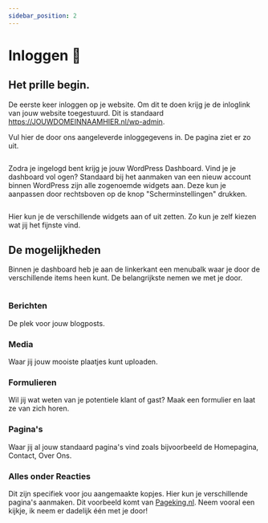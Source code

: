 ```yaml
---
sidebar_position: 2
---
```


# Inloggen 🔐

## Het prille begin.

De eerste keer inloggen op je website. Om dit te doen krijg je de inloglink van jouw website toegestuurd. Dit is standaard https://JOUWDOMEINNAAMHIER.nl/wp-admin.

Vul hier de door ons aangeleverde inloggegevens in. De pagina ziet er zo uit.

<img href="https://wiki.pageking.nl/img/wp-admin.png"></img>

Zodra je ingelogd bent krijg je jouw WordPress Dashboard. Vind je je dashboard vol ogen? Standaard bij het aanmaken van een nieuw account binnen WordPress zijn alle zogenoemde widgets aan. Deze kun je aanpassen door rechtsboven op de knop "Scherminstellingen" drukken.

<img href="https://wiki.pageking.nl/img/scherminstellingen.png"></img>

Hier kun je de verschillende widgets aan of uit zetten. Zo kun je zelf kiezen wat jij het fijnste vind.

## De mogelijkheden

Binnen je dashboard heb je aan de linkerkant een menubalk waar je door de verschillende items heen kunt. De belangrijkste nemen we met je door.

<img href="https://wiki.pageking.nl/img/sidebar.png"></img>

### Berichten

De plek voor jouw blogposts.

### Media

Waar jij jouw mooiste plaatjes kunt uploaden.

### Formulieren

Wil jij wat weten van je potentiele klant of gast? Maak een formulier en laat ze van zich horen.

### Pagina's

Waar jij al jouw standaard pagina's vind zoals bijvoorbeeld de Homepagina, Contact, Over Ons.

### Alles onder Reacties

Dit zijn specifiek voor jou aangemaakte kopjes. Hier kun je verschillende pagina's aanmaken. Dit voorbeeld komt van [Pageking.nl](https://pageking.nl). Neem vooral een kijkje, ik neem er dadelijk één met je door!